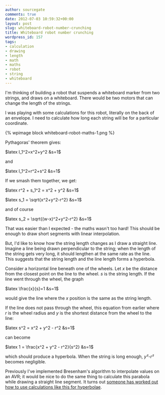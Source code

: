 ```yaml
---
author: sourcegate
comments: true
date: 2012-07-03 10:59:32+00:00
layout: post
slug: whiteboard-robot-number-crunching
title: Whiteboard robot number crunching
wordpress_id: 157
tags:
- calculation
- drawing
- length
- math
- maths
- robot
- string
- whiteboard
---
```


I'm thinking of building a robot that suspends a whiteboard marker from two strings, and draws on a whiteboard.  There would be two motors that can change the length of the strings.

I was playing with some calculations for this robot, literally on the back of an envelope.  I need to calculate how long each string will be for a particular coordinate.

{% wpimage block whiteboard-robot-maths-1.png %}

Pythagoras' theorem gives:

$latex l_1^2=x^2+y^2 &s=1$

and

$latex l_1^2=r^2+s^2 &s=1$

If we smash them together, we get:

$latex r^2 + s_1^2 = x^2 + y^2 &s=1$

$latex s_1 = \sqrt{x^2+y^2-r^2} &s=1$

and of course

$latex s_2 = \sqrt{(w-x)^2+y^2-r^2} &s=1$

That was easier than I expected - the maths wasn't too hard!  This should be enough to draw short segments with linear interpolation.

But, I'd like to know how the string length changes as I draw a straight line.  Imagine a line being drawn perpendicular to the string; when the length of the string gets very long, it should lengthen at the same rate as the line.  This suggests that the string length and the line length forms a hyperbola.

Consider a horizontal line beneath one of the wheels.  Let _x_ be the distance from the closest point on the line to the wheel.  _s_ is the string length.  If the line went through the wheel, the graph

$latex \frac{x}{s}=1 &s=1$

would give the line where the _x_ position is the same as the string length.

If the line does not pass through the wheel, this equation from earlier where _r_ is the wheel radius and _y_ is the shortest distance from the wheel to the line:

$latex s^2 = x^2 + y^2 - r^2 &s=1$

can become

$latex 1 = \frac{x^2 + y^2 - r^2}{s^2} &s=1$

which should produce a hyperbola.  When the string is long enough, _y²-r²_ becomes negligible.

Previously I've implemented Bresenham's algorithm to interpolate values on an AVR; it would be nice to do the same thing to calculate this parabola while drawing a straight line segment.  It turns out [ someone has worked out how to use calculations like this for hyperbolae](http://citeseerx.ist.psu.edu/viewdoc/download?doi=10.1.1.19.2194&rep=rep1&type=pdf).

